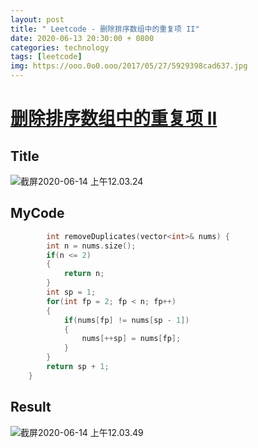 ```yaml
---
layout: post
title: " Leetcode - 删除排序数组中的重复项 II"
date: 2020-06-13 20:30:00 + 0800
categories: technology
tags: [leetcode]
img: https://ooo.0o0.ooo/2017/05/27/5929398cad637.jpg
---
```

# [删除排序数组中的重复项 II](https://leetcode-cn.com/problems/remove-duplicates-from-sorted-array-ii/)



## Title

![截屏2020-06-14 上午12.03.24](https://tva1.sinaimg.cn/large/007S8ZIlly1gfr3x4whytj30zy0iaq69.jpg)

## MyCode

```c++
		int removeDuplicates(vector<int>& nums) {
        int n = nums.size();
        if(n <= 2)
        {
            return n;
        }
        int sp = 1;
        for(int fp = 2; fp < n; fp++)
        {
            if(nums[fp] != nums[sp - 1])
            {
                nums[++sp] = nums[fp];
            }
        }
        return sp + 1;
    }
```

## Result

![截屏2020-06-14 上午12.03.49](https://tva1.sinaimg.cn/large/007S8ZIlly1gfr3xk7yfpj30yk09et9v.jpg)